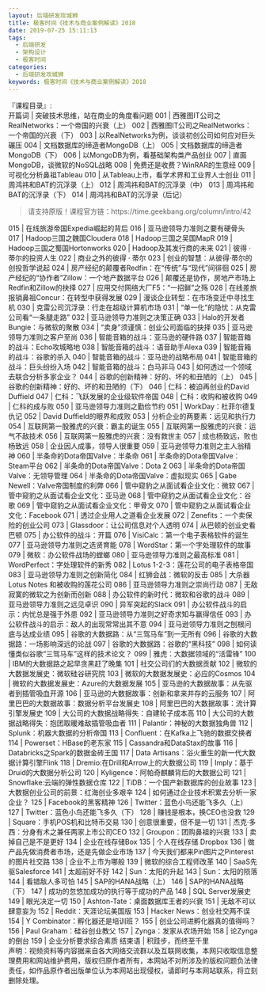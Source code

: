 ```yaml
---
layout: 后端研发攻城狮
title: 极客时间《技术与商业案例解读》2018 
date: 2019-07-25 15:11:13
tags:
  - 后端研发
  - 架构设计
  - 极客时间
categories:
  - 后端研发攻城狮
keywords: 极客时间《技术与商业案例解读》2018 
---
```

『课程目录』:  
开篇词 | 突破技术思维，站在商业的角度看问题
001 | 西雅图IT公司之RealNetworks：一个帝国的兴衰（上）
002 | 西雅图IT公司之RealNetworks：一个帝国的兴衰（下）
003 | 以RealNetworks为例，谈谈初创公司如何应对巨头碾压
004 | 文档数据库的缔造者MongoDB（上）
005 | 文档数据库的缔造者MongoDB（下）
006 | 以MongoDB为例，看基础架构类产品创业
007 | 直面MongoDB，谈微软的NoSQL战略
008 | 免费还是收费？WinRAR的生意经
009 | 可视化分析鼻祖Tableau
010 | 从Tableau上市，看学术界和工业界人士创业
011 | 周鸿祎和BAT的沉浮录（上）
012 | 周鸿祎和BAT的沉浮录（中）
013 | 周鸿祎和BAT的沉浮录（下）
014 | 周鸿祎和BAT的沉浮录（后记）
<!-- more -->   
<blockquote class="blockquote-center">
请支持原版！课程官方链：https://time.geekbang.org/column/intro/42</blockquote>
</blockquote>
015 | 在线旅游帝国Expedia崛起的背后
016 | 亚马逊领导力准则之要有硬骨头
017 | Hadoop三国之魏国Cloudera
018 | Hadoop三国之吴国MapR
019 | Hadoop三国之蜀国Hortonworks
020 | Hadoop及其发行商的未来
021 | 彼得 · 蒂尔的投资人生
022 | 商业之外的彼得 · 蒂尔
023 | 创业的智慧：从彼得·蒂尔的创投哲学说起
024 | 房产经纪的颠覆者Redfin：在“传统”与“现代”间徘徊
025 | 房产经纪的“协作者”Zillow：一个地产数据平台
026 | 颠覆还是协作，房地产市场上Redfin和Zillow的抉择
027 | 应用交付网络大厂F5：“一招鲜”之殇
028 | 在线差旅报销鼻祖Concur：在转型中获得发展
029 | 漫谈企业转型：在市场变迁中寻找生机
030 | 克雷公司沉浮录：行走在超级计算机市场
031 | “单一化”的隐忧：从克雷公司看“一条腿走路”
032 | 亚马逊领导力准则之决策正确
033 | Halo的开发者Bungie：与微软的聚散
034 | “卖身”须谨慎：创业公司面临的抉择
035 | 亚马逊领导力准则之客户至尚
036 | 智能音箱的战斗：亚马逊的硬件路
037 | 智能音箱的战斗：Echo攻城略地
038 | 智能音箱的战斗：语音助手Alexa
039 | 智能音箱的战斗：谷歌的杀入
040 | 智能音箱的战斗：亚马逊的战略布局
041 | 智能音箱的战斗：巨头纷纷入场
042 | 智能音箱的战斗：白马非马
043 | 如何透过一个领域去联合分析多家企业？
044 | 谷歌的创新精神：好的、坏的和丑陋的（上）
045 | 谷歌的创新精神：好的、坏的和丑陋的（下）
046 | 仁科：被迫再创业的David Duffield
047 | 仁科：飞跃发展的企业级软件帝国
048 | 仁科：收购和被收购
049 | 仁科的成与败
050 | 亚马逊领导力准则之勤俭节约
051 | WorkDay：杜菲尔德复仇记
052 | David Duffield的眼界和成败
053 | 分析企业的两要素：远见和执行力
054 | 互联网第一股雅虎的兴衰：霸主的诞生
055 | 互联网第一股雅虎的兴衰：运气不敌技术
056 | 互联网第一股雅虎的兴衰：没有救世主
057 | 成也杨致远，败也杨致远
058 | 企业因人成事，领导人很重要
059 | 亚马逊领导力准则之主人翁精神
060 | 半条命的Dota帝国Valve：半条命
061 | 半条命的Dota帝国Valve：Steam平台
062 | 半条命的Dota帝国Valve：Dota 2
063 | 半条命的Dota帝国Valve：无领导管理
064 | 半条命的Dota帝国Valve：虚拟现实
065 | Gabe Newell：Valve帝国制度的利弊
066 | 管中窥豹之从面试看企业文化：微软
067 | 管中窥豹之从面试看企业文化：亚马逊
068 | 管中窥豹之从面试看企业文化：谷歌
069 | 管中窥豹之从面试看企业文化：甲骨文
070 | 管中窥豹之从面试看企业文化：Facebook
071 | 透过企业用人之道看企业发展
072 | Zenefits：一个卖保险的创业公司
073 | Glassdoor：让公司信息对个人透明
074 | 从巴顿的创业史看巴顿
075 | 办公软件的战斗：开篇
076 | VisiCalc：第一个电子表格软件的诞生
077 | 亚马逊领导力准则之选贤育能
078 | WordStar：第一个字处理软件的故事
079 | 微软：办公软件战场的螳螂
080 | 亚马逊领导力准则之最高标准
081 | WordPerfect：字处理软件的新秀
082 | Lotus 1-2-3：莲花公司的电子表格帝国
083 | 亚马逊领导力准则之创新简化
084 | 红狮会战：微软的反击
085 | 大杀器Lotus Notes 和被收购的莲花公司
086 | 亚马逊领导力准则之崇尚行动
087 | 无敌寂寞的微软之为创新而创新
088 | 办公软件的新时代：微软和谷歌的战斗
089 | 亚马逊领导力准则之远见卓识
090 | 异军突起的Slack
091 | 办公软件战斗的启示：内忧总是强于外患
092 | 亚马逊领导力准则之好奇求知与赢得信任
093 | 办公软件战斗的启示：敌人的出现常常出其不意
094 | 亚马逊领导力准则之刨根问底与达成业绩
095 | 谷歌的大数据路：从“三驾马车”到一无所有
096 | 谷歌的大数据路：一场影响深远的论战
097 | 谷歌的大数据路：谷歌的“黑科技”
098 | 如何读懂类似谷歌“三驾马车”这样的技术论文？
099 | 雅虎：大数据领域的“活雷锋”
100 | IBM的大数据路之起早贪黑赶了晚集
101 | 社交公司们的大数据贡献
102 | 微软的大数据发展史：微软硅谷研究院
103 | 微软的大数据发展史：必应的Cosmos
104 | 微软的大数据发展史：Azure的大数据发展
105 | 亚马逊的大数据故事：从先驱者到插管吸血开源
106 | 亚马逊的大数据故事：创新和拿来并存的云服务
107 | 阿里巴巴的大数据故事：数据分析平台发展史
108 | 阿里巴巴的大数据故事：流计算引擎发展史
109 | 大公司的大数据战略得失：自建轮子成本高
110 | 大公司的大数据战略得失：抱团取暖难敌插管吸血者
111 | Palantir：神秘的大数据独角兽
112 | Splunk：机器大数据的分析帝国
113 | Confluent：在Kafka上飞驰的数据交换者
114 | Powerset：HBase的老东家
115 | Cassandra和DataStax的故事
116 | Databricks之Spark的数据金砖王国
117 | Data Artisans：浴火重生的新一代大数据计算引擎Flink
118 | Dremio:在Drill和Arrow上的大数据公司
119 | Imply：基于Druid的大数据分析公司
120 | Kyligence：阿帕奇麒麟背后的大数据公司
121 | Snowflake:云端的弹性数据仓库
122 | TiDB：一个国产新数据库的创业故事
123 | 大数据创业公司的前景：红海创业多艰辛
124 | 如何通过企业技术积累去分析一家企业？
125 | Facebook的黑客精神
126 | Twitter：蓝色小鸟还能飞多久（上）
127 | Twitter：蓝色小鸟还能飞多久（下）
128 | 赚钱是根本，换CEO也没救
129 | Square：手机POS机和比特币交易
130 | 创意很重要，但不是一切
131 | 杰克·多西：分身有术之兼任两家上市公司CEO
132 | Groupon：团购鼻祖的兴衰
133 | 卖掉自己是不是更好
134 | 企业在线存储Box
135 | 个人在线存储 Dropbox
136 | 做产品先做消费者市场，还是先做企业市场
137 | 今天我们都来Pin图片之Pinterest的图片社交路
138 | 企业不上市为哪般
139 | 微软的综合工程师改革
140 | SaaS先驱Salesforce
141 | 太超前好不好
142 | Sun：太阳的升起
143 | Sun：太阳的陨落
144 | 看错敌人多可怕
145 | SAP的HANA战略（上）
146 | SAP的HANA战略（下）
147 | 成功的忽悠加成功的执行等于成功的产品
148 | SQL Server发展史
149 | 眼光决定一切
150 | Ashton-Tate：桌面数据库王者的兴衰
151 | 无敌不可以肆意妄为
152 | Reddit：天涯论坛美国版
153 | Hacker News：创业社交两不误
154 | Y Combinator：孵化器还是培训班？
155 | 创业公司进孵化器真的值得吗？
156 | Paul Graham：硅谷创业教父
157 | Zynga：发家从农场开始
158 | 论Zynga的倒台
159 | 企业分析要求综合素质
结束语 | 积跬步，而终至千里

<div class="post-copyright">
    <div class="post-copyright__author">
      <span class="post-copyright-meta">声明：视频资料等内容据来自各大网络交流群以及互联网收集，本网只收取信息整理费用和网站维护费用，版权归原作者所有，本网站不对所涉及的版权问题负法律责任，如作品原作者出版单位认为本网站出现侵权，请即时与本网站联系，将立刻删除处理。 </span>
    </div>
</div>

<blockquote class="blockquote-center">

</blockquote>

